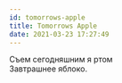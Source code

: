 ```yaml
---
id: tomorrows-apple
title: Tomorrows Apple
date: 2021-03-23 17:27:49
---
```


Съем сегодняшним я ртом  
Завтрашнее яблоко.
